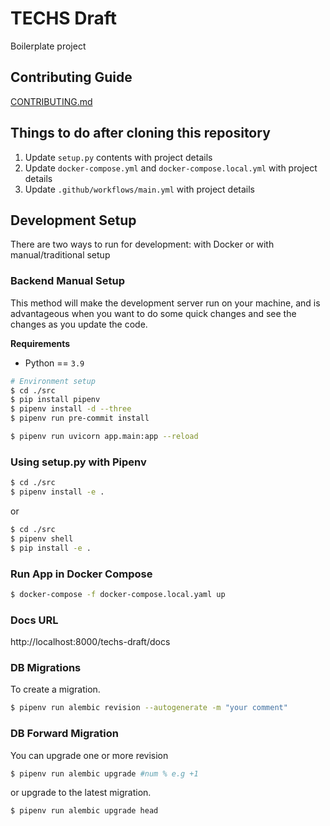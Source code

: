 # TECHS Draft

Boilerplate project


## Contributing Guide

[CONTRIBUTING.md](CONTRIBUTING.md)


## Things to do after cloning this repository

1. Update `setup.py` contents with project details
2. Update `docker-compose.yml` and `docker-compose.local.yml` with project details
3. Update `.github/workflows/main.yml` with project details


## Development Setup

There are two ways to run for development: with Docker or with manual/traditional setup


### Backend Manual Setup

This method will make the development server run on your machine, and is advantageous when you want to do some quick changes and see the changes as you update the code.

**Requirements**
- Python == `3.9`

``` bash
# Environment setup
$ cd ./src
$ pip install pipenv
$ pipenv install -d --three
$ pipenv run pre-commit install

$ pipenv run uvicorn app.main:app --reload
```

### Using setup.py with Pipenv

```bash
$ cd ./src
$ pipenv install -e .
```

or

```bash
$ cd ./src
$ pipenv shell
$ pip install -e .
```

### Run App in Docker Compose

```bash
$ docker-compose -f docker-compose.local.yaml up
```

### Docs URL

http://localhost:8000/techs-draft/docs

### DB Migrations

To create a migration.

``` bash
$ pipenv run alembic revision --autogenerate -m "your comment"
```

### DB Forward Migration
You can upgrade one or more revision
``` bash
$ pipenv run alembic upgrade #num % e.g +1
```
or upgrade to the latest migration.
``` bash
$ pipenv run alembic upgrade head
```
